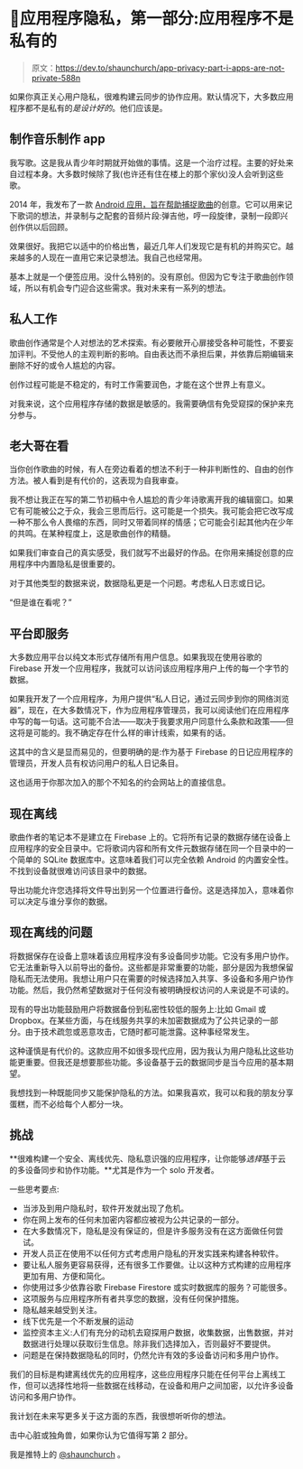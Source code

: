 # 🔐应用程序隐私，第一部分:应用程序不是私有的

> 原文：<https://dev.to/shaunchurch/app-privacy-part-i-apps-are-not-private-588n>

如果你真正关心用户隐私，很难构建云同步的协作应用。默认情况下，大多数应用程序都不是私有的*是设计好的*。他们应该是。

## 制作音乐制作 app

我写歌。这是我从青少年时期就开始做的事情。这是一个治疗过程。主要的好处来自过程本身。大多数时候除了我(也许还有住在楼上的那个家伙)没人会听到这些歌。

2014 年，我发布了一款 [Android 应用，旨在帮助捕捉歌曲](https://play.google.com/store/apps/details?id=com.shaunchurch.songwriter.app)的创意。它可以用来记下歌词的想法，并录制与之配套的音频片段:弹吉他，哼一段旋律，录制一段即兴创作供以后回顾。

效果很好。我把它以适中的价格出售，最近几年人们发现它是有机的并购买它。越来越多的人现在一直用它来记录想法。我自己也经常用。

基本上就是一个便签应用。没什么特别的。没有原创。但因为它专注于歌曲创作领域，所以有机会专门迎合这些需求。我对未来有一系列的想法。

## 私人工作

歌曲创作通常是个人对想法的艺术探索。有必要敞开心扉接受各种可能性，不要妄加评判。不受他人的主观判断的影响。自由表达而不承担后果，并依靠后期编辑来删除不好的或令人尴尬的内容。

创作过程可能是不稳定的，有时工作需要润色，才能在这个世界上有意义。

对我来说，这个应用程序存储的数据是敏感的。我需要确信有免受窥探的保护来充分参与。

## 老大哥在看

当你创作歌曲的时候，有人在旁边看着的想法不利于一种非判断性的、自由的创作方法。被人看到是有代价的，这表现为自我审查。

我不想让我正在写的第二节初稿中令人尴尬的青少年诗歌离开我的编辑窗口。如果它有可能被公之于众，我会三思而后行。这可能是一个损失。我可能会把它改写成一种不那么令人畏缩的东西，同时又带着同样的情感；它可能会引起其他内在少年的共鸣。在某种程度上，这是歌曲创作的精髓。

如果我们审查自己的真实感受，我们就写不出最好的作品。在你用来捕捉创意的应用程序中内置隐私是很重要的。

对于其他类型的数据来说，数据隐私更是一个问题。考虑私人日志或日记。

“但是谁在看呢？”

## 平台即服务

大多数应用平台以纯文本形式存储所有用户信息。如果我现在使用谷歌的 Firebase 开发一个应用程序，我就可以访问该应用程序用户上传的每一个字节的数据。

如果我开发了一个应用程序，为用户提供“私人日记，通过云同步到你的网络浏览器”，现在，在大多数情况下，作为应用程序管理员，我可以阅读他们在应用程序中写的每一句话。这可能不合法——取决于我要求用户同意什么条款和政策——但这将是可能的。我不确定存在什么样的审计线索，如果有的话。

这其中的含义是显而易见的，但要明确的是:作为基于 Firebase 的日记应用程序的管理员，开发人员有权访问用户的私人日记条目。

这也适用于你那次加入的那个不知名的约会网站上的直接信息。

## 现在离线

歌曲作者的笔记本不是建立在 Firebase 上的。它将所有记录的数据存储在设备上应用程序的安全目录中。它将歌词内容和所有文件元数据存储在同一个目录中的一个简单的 SQLite 数据库中。这意味着我们可以完全依赖 Android 的内置安全性。不找到设备就很难访问该目录中的数据。

导出功能允许您选择将文件导出到另一个位置进行备份。这是选择加入，意味着你可以决定与谁分享你的数据。

## 现在离线的问题

将数据保存在设备上意味着该应用程序没有多设备同步功能。它没有多用户协作。它无法重新导入以前导出的备份。这些都是非常重要的功能，部分是因为我想保留隐私而无法使用。我想让用户只在需要的时候选择加入共享、多设备和多用户协作功能。然后，我仍然希望数据对于任何没有被明确授权访问的人来说是不可读的。

现有的导出功能鼓励用户将数据备份到私密性较低的服务上:比如 Gmail 或 Dropbox。在某些方面，与在线服务共享的未加密数据成为了公共记录的一部分。由于技术疏忽或恶意攻击，它随时都可能泄露。这种事经常发生。

这种谨慎是有代价的。这款应用不如很多现代应用，因为我认为用户隐私比这些功能更重要。但我还是想要那些功能。多设备基于云的数据同步是当今应用的基本期望。

我想找到一种既能同步又能保护隐私的方法。如果我喜欢，我可以和我的朋友分享蛋糕，而不必给每个人都分一块。

## 挑战

**很难构建一个安全、离线优先、隐私意识强的应用程序，让你能够*选择*基于云的多设备同步和协作功能。**尤其是作为一个 solo 开发者。

一些思考要点:

*   当涉及到用户隐私时，软件开发就出现了危机。
*   你在网上发布的任何未加密内容都应被视为公共记录的一部分。
*   在大多数情况下，隐私是没有保证的，但是许多服务没有在这方面做任何尝试。
*   开发人员正在使用不以任何方式考虑用户隐私的开发实践来构建各种软件。
*   要让私人服务更容易获得，还有很多工作要做。让以这种方式构建的应用程序更加有用、方便和简化。
*   你使用过多少依靠谷歌 Firebase Firestore 或实时数据库的服务？可能很多。
*   这项服务与应用程序所有者共享您的数据，没有任何保护措施。
*   隐私越来越受到关注。
*   线下优先是一个不断发展的运动
*   监控资本主义:人们有充分的动机去窥探用户数据，收集数据，出售数据，并对数据进行处理以获取衍生信息。除非我们选择加入，否则最好不要提供。
*   问题是在保持数据隐私的同时，仍然允许有效的多设备访问和多用户协作。

我们的目标是构建离线优先的应用程序，这些应用程序只能在任何平台上离线工作，但可以选择性地将一些数据在线移动，在设备和用户之间加密，以允许多设备访问和多用户协作。

我计划在未来写更多关于这方面的东西，我很想听听你的想法。

击中心脏或独角兽，如果你认为它值得写第 2 部分。

我是推特上的 [@shaunchurch](https://twitter.com/shaunchurch) 。